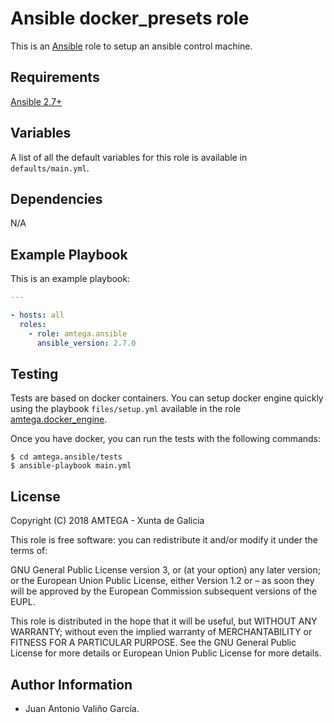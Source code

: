 # Ansible docker_presets role

This is an [Ansible](http://www.ansible.com) role to setup an ansible control machine.

## Requirements

[Ansible 2.7+](http://docs.ansible.com/ansible/latest/intro_installation.html)

## Variables

A list of all the default variables for this role is available in `defaults/main.yml`.

## Dependencies

N/A

## Example Playbook

This is an example playbook:

```yaml
---

- hosts: all
  roles:
    - role: amtega.ansible
      ansible_version: 2.7.0  
```

## Testing

Tests are based on docker containers. You can setup docker engine quickly using the playbook `files/setup.yml` available in the role [amtega.docker_engine](https://galaxy.ansible.com/amtega/docker_engine).

Once you have docker, you can run the tests with the following commands:

```shell
$ cd amtega.ansible/tests
$ ansible-playbook main.yml
```

## License

Copyright (C) 2018 AMTEGA - Xunta de Galicia

This role is free software: you can redistribute it and/or modify it under the terms of:

GNU General Public License version 3, or (at your option) any later version; or the European Union Public License, either Version 1.2 or – as soon they will be approved by the European Commission ­subsequent versions of the EUPL.

This role is distributed in the hope that it will be useful, but WITHOUT ANY WARRANTY; without even the implied warranty of MERCHANTABILITY or FITNESS FOR A PARTICULAR PURPOSE.  See the GNU General Public License for more details or European Union Public License for more details.

## Author Information

- Juan Antonio Valiño García.
